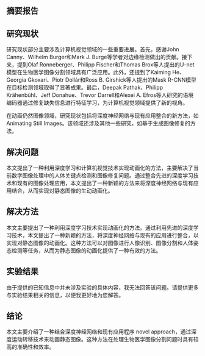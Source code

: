 ## 摘要报告
## 研究现状
研究现状部分主要涉及计算机视觉领域的一些重要进展。首先，感谢John Canny、Wilhelm Burger和Mark J. Burge等学者对边缘检测做出的贡献。接下来，提到Olaf Ronneberger、Philipp Fischer和Thomas Brox等人提出的U-net模型在生物医学图像分割领域具有广泛应用。此外，还提到了Kaiming He、Georgia Gkoxari、Piotr Dollár和Ross B. Girshick等人提出的Mask R-CNN模型在目标检测领域取得了显著成果。最后，Deepak Pathak、Philipp Krähenbühl、Jeff Donahue、Trevor Darrell和Alexei A. Efros等人研究的语境编码器通过修复缺失信息进行特征学习，为计算机视觉领域提供了新的视角。

在动画仍然图像领域，研究现状包括将深度神经网络与现有应用整合的新方法，如Animating Still Images。该领域还涉及其他一些研究，如基于生成图像修复的方法。
## 解决问题
本文提出了一种利用深度学习和计算机视觉技术实现动画化的方法，主要解决了当前数字图像处理中的人体关键点检测和图像修复问题。通过整合先进的深度学习技术和现有的图像处理应用，本文提出了一种新颖的方法来将深度神经网络与现有应用结合，从而实现对静态图像的生动动画化。
## 解决方法
本文主要提出了一种利用深度学习技术实现动画化的方法。通过利用先进的深度学习技术，本文提出了一种新颖的方法，将深度神经网络与现有的应用进行整合，以实现对静态图像的动画化。这种方法可以对图像进行人像识别、图像分割和人体姿态检测等任务，从而为静态图像的动画化提供了一种有效的方法。
## 实验结果
由于提供的已知信息中并未涉及实验的具体内容，我无法回答该问题。请提供更多与实验结果相关的信息，以便我更好地为您解答。
## 结论
本文主要介绍了一种结合深度神经网络和现有应用程序 novel approach，通过深度运动转移技术来动画静态图像。这种方法在处理生物医学图像分割问题时具有较高的准确性和效率。